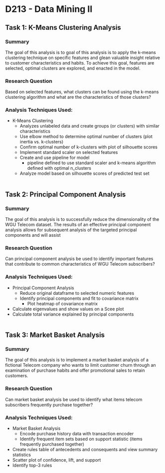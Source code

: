 # **D213 - Data Mining II**

## **Task 1: K-Means Clustering Analysis**

### **Summary** 
The goal of this analysis is to goal of this analysis is to apply the k-means clustering technique on specific features and glean valuable insight relative to customer characteristics and habits. To achieve this goal, features are selected, optimal clusters are explored, and enacted in the model. 

### **Research Question** 
Based on selected features, what clusters can be found using the k-means clustering algorithm and what are the characteristics of those clusters?


### **Analysis Techniques Used:**
- K-Means Clustering
  - Analyzes unlabeled data and create groups (or clusters) with similar characteristics
  - Use elbow method to determine optimal number of clusters (plot inertia vs. k-clusters)
  - Confirm optimal number of k-clusters with plot of silhouette scores
  - Implement standard scaler on selected features
  - Create and use pipeline for model
    - pipeline defined to use standard scaler and k-means algorithm defined with optimal n_clusters
  - Analyze model based on silhouette scores of predicted test set
  <br><br>

## **Task 2: Principal Component Analysis**

### **Summary** 
The goal of this analysis is to successfully reduce the dimensionality of the WGU Telecom dataset. The results of an effective principal component analysis allows for subsequent analysis of the targeted principal components and will assist

### **Research Question** 
Can principal component analysis be used to identify important features that contribute to common characteristics of WGU Telecom subscribers?


### **Analysis Techniques Used:**
- Principal Component Analysis
  - Reduce original dataframe to selected numeric features
  - Identify principal components and fit to covariance matrix
    - Plot heatmap of covariance matrix
- Calculate eigenvalues and show values on a Scee plot
- Calculate total variance explained by principal components
<br><br>

## **Task 3: Market Basket Analysis**

### **Summary**
The goal of this analysis is to implement a market basket analysis of a fictional Telecom company who wants to limit customer churn through an examination of purchase habits and offer promotional sales to retain customers.

### **Research Question**
Can market basket analysis be used to identify what items telecom subscribers frequently purchase together?


### **Analysis Techniques Used:**
- Market Basket Analysis
  - Encode purchase history data with transaction encoder
  - Identify frequent item sets based on support statistic (items frequently purchased together)
- Create rules table of antecedents and consequents and view summary statistics
- Scatter plot of confidence, lift, and support
- Identify top-3 rules 
